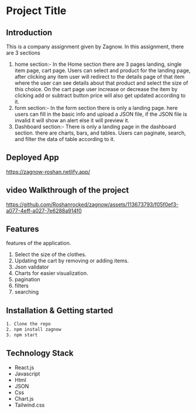 # Project Title

## Introduction

This is a company assignment given by Zagnow. In this assignment, there are 3 sections

1. home section:- In the Home section there are 3 pages landing, single item page, cart page. Users can select and product for the landing page, after clicking any item user will redirect to the details page of that item where the user can see details about that product and select the size of this choice. On the cart page user increase or decrease the item by clicking add or subtract button price will also get updated according to it. 
2. form section:- In the form section there is only a landing page. here users can fill in the basic info and upload a JSON file, if the JSON file is invalid it will show an alert else it will preview it.
3. Dashboard section:- There is only a landing page in the dashboard section. there are charts, bars, and tables. Users can paginate, search, and filter the data of table according to it.

## Deployed App

https://zagnow-roshan.netlify.app/

## video Walkthrough of the project

https://github.com/Roshanrocked/zagnow/assets/113673793/f05f0ef3-a077-4eff-a027-7e6288a914f0


## Features

features of the application.

1. Select the size of the clothes.
2. Updating the cart by removing or adding items.
3. Json validator
4. Charts for easier visualization.
5. pagination
6. filters
7. searching

## Installation & Getting started

```bash
1. Clone the repo
2. npm install zagnow
3. npm start
```

## Technology Stack

- React.js
- Javascript
- Html
- JSON
- Css
- Chart.js
- Tailwind.css
